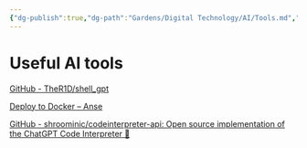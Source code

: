 ```yaml
---
{"dg-publish":true,"dg-path":"Gardens/Digital Technology/AI/Tools.md","permalink":"/gardens/digital-technology/ai/tools/","noteIcon":1,"created":"","updated":""}
---
```



# Useful AI tools
[GitHub - TheR1D/shell\_gpt](https://github.com/TheR1D/shell_gpt)

[Deploy to Docker – Anse](https://docs.anse.app/self-deploy/docker)


[GitHub - shroominic/codeinterpreter-api: Open source implementation of the ChatGPT Code Interpreter 👾](https://github.com/shroominic/codeinterpreter-api)
